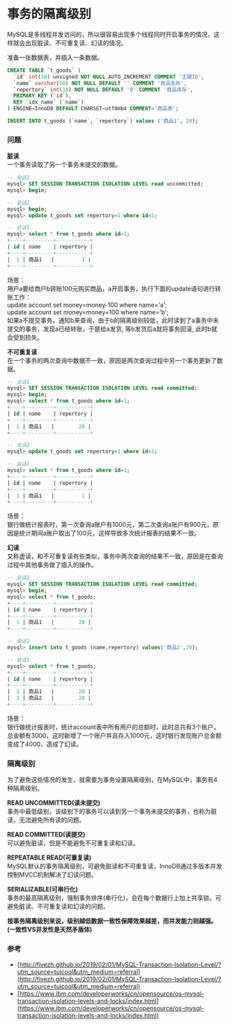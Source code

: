 # 事务的隔离级别

MySQL是多线程并发访问的，所以很容易出现多个线程同时开启事务的情况，这样就会出现脏读、不可重复读、幻读的情况。

准备一张数据表，并插入一条数据。
```sql
CREATE TABLE `t_goods` (
  `id` int(10) unsigned NOT NULL AUTO_INCREMENT COMMENT '主键ID',
  `name` varchar(50) NOT NULL DEFAULT '' COMMENT '商品名称',
  `repertory` int(10) NOT NULL DEFAULT '0' COMMENT '商品库存',
  PRIMARY KEY (`id`),
  KEY `idx_name` (`name`)
) ENGINE=InnoDB DEFAULT CHARSET=utf8mb4 COMMENT='商品表';

INSERT INTO t_goods (`name`, `repertory`) values ('商品1', 20);
```
### 问题
**脏读**  
一个事务读取了另一个事务未提交的数据。  
```sql
-- 会话1
mysql> SET SESSION TRANSACTION ISOLATION LEVEL read uncommitted;
mysql> begin;

-- 会话2
mysql> begin;
mysql> update t_goods set repertory=1 where id=1;

-- 会话1
mysql> select * from t_goods where id=1;
+----+---------+-----------+
| id | name    | repertory |
+----+---------+-----------+
|  1 | 商品1   |         1 |
+----+---------+-----------+
```
场景：  
用户a要给商户b转账100元购买商品，a开启事务，执行下面的update语句进行转账工作：  
update account set money=money-100 where name='a';  
update account set money=money+100 where name='b';  
如果a不提交事务，通知b来查询，由于b的隔离级别较低，此时读到了a事务中未提交的事务，发现a已经转账，于是给a发货, 等b发货后a就将事务回滚, 此时b就会受到损失。  

**不可重复读**  
在一个事务的两次查询中数据不一致，原因是两次查询过程中另一个事务更新了数据。  
```sql
-- 会话1
mysql> SET SESSION TRANSACTION ISOLATION LEVEL read committed;
mysql> begin;
mysql> select * from t_goods where id=1;
+----+---------+-----------+
| id | name    | repertory |
+----+---------+-----------+
|  1 | 商品1   |        20 |
+----+---------+-----------+

-- 会话2
mysql> update t_goods set repertory=1 where id=1;

-- 会话1
mysql> select * from t_goods where id=1;
+----+---------+-----------+
| id | name    | repertory |
+----+---------+-----------+
|  1 | 商品1   |         1 |
+----+---------+-----------+
```
场景：  
银行做统计报表时，第一次查询a账户有1000元，第二次查询a账户有900元，原因是统计期间a账户取出了100元，这样导致多次统计报表的结果不一致。  

**幻读**  
又称虚读，和不可重复读有些类似，事务中两次查询的结果不一致，原因是在查询过程中其他事务做了插入的操作。  
```sql
-- 会话1
mysql> SET SESSION TRANSACTION ISOLATION LEVEL read committed;
mysql> begin;
mysql> select * from t_goods;
+----+---------+-----------+
| id | name    | repertory |
+----+---------+-----------+
|  1 | 商品1   |        20 |
+----+---------+-----------+

-- 会话2
mysql> insert into t_goods (name,repertory) values('商品2',20);

-- 会话1
mysql> select * from t_goods;
+----+---------+-----------+
| id | name    | repertory |
+----+---------+-----------+
|  1 | 商品1   |        20 |
|  3 | 商品2   |        20 |
+----+---------+-----------+
```
场景：  
银行做统计报表时，统计account表中所有用户的总额时，此时总共有3个账户，总金额有3000。这时新增了一个账户并且存入1000元，这时银行发现账户总金额变成了4000，造成了幻读。  

### 隔离级别
为了避免这些情况的发生，就需要为事务设置隔离级别，在MySQL中，事务有4种隔离级别。  

**READ UNCOMMITTED(读未提交)**  
事务中最低级别，该级别下的事务可以读到另一个事务未提交的事务，也称为脏读，无法避免所有读的问题。  

**READ COMMITTED(读提交)**  
可以避免脏读，但是不能避免不可重复读和幻读。  

**REPEATABLE READ(可重复读)**  
MySQL默认的事务隔离级别，可避免脏读和不可重复读，InnoDB通过多版本并发控制MVCC机制解决了幻读问题。  

**SERIALIZABLE(可串行化)**  
事务的最高隔离级别，强制事务排序(串行化)，会在每个数据行上加上共享锁。可避免脏读、不可重复读和幻读的问题。  

**按事务隔离级别来说，级别越低数据一致性保障效果越差，而并发能力则越强。(一致性VS并发性是天然矛盾体)**

### 参考
- [http://fivezh.github.io/2019/02/01/MySQL-Transaction-Isolation-Level/?utm_source=tuicool&utm_medium=referral](http://fivezh.github.io/2019/02/01/MySQL-Transaction-Isolation-Level/?utm_source=tuicool&utm_medium=referral)
- [https://www.ibm.com/developerworks/cn/opensource/os-mysql-transaction-isolation-levels-and-locks/index.html](https://www.ibm.com/developerworks/cn/opensource/os-mysql-transaction-isolation-levels-and-locks/index.html)
